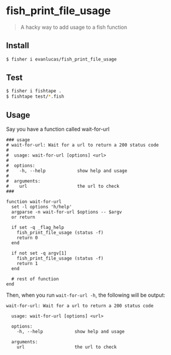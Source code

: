 # fish_print_file_usage

> A hacky way to add usage to a fish function

## Install

```bash
$ fisher i evanlucas/fish_print_file_usage
```

## Test

```bash
$ fisher i fishtape .
$ fishtape test/*.fish
```

## Usage

Say you have a function called wait-for-url

```fish
### usage
# wait-for-url: Wait for a url to return a 200 status code
#
#  usage: wait-for-url [options] <url>
#
#  options:
#    -h, --help            show help and usage
#
#  arguments:
#    url                   the url to check
###

function wait-for-url
  set -l options 'h/help'
  argparse -n wait-for-url $options -- $argv
  or return

  if set -q _flag_help
    fish_print_file_usage (status -f)
    return 0
  end

  if not set -q argv[1]
    fish_print_file_usage (status -f)
    return 1
  end

  # rest of function
end
```

Then, when you run `wait-for-url -h`, the following will be output:

```
wait-for-url: Wait for a url to return a 200 status code

  usage: wait-for-url [options] <url>

  options:
    -h, --help            show help and usage

  arguments:
    url                   the url to check
```
